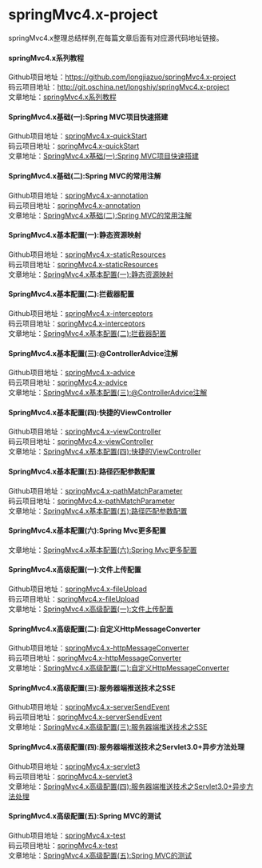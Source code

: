 # springMvc4.x-project
springMvc4.x整理总结样例,在每篇文章后面有对应源代码地址链接。<br>

#### springMvc4.x系列教程<br>
Github项目地址：<a href="https://github.com/longjiazuo/springMvc4.x-project" target="_blank">https://github.com/longjiazuo/springMvc4.x-project <br>
码云项目地址：<a href="http://git.oschina.net/longshiy/springMvc4.x-project" target="_blank">http://git.oschina.net/longshiy/springMvc4.x-project <br>
文章地址：<a href="http://blog.longjiazuo.com/archives/category/code_language/springMvc4.x" target="_blank">springMvc4.x系列教程</a><br>

#### SpringMvc4.x基础(一):Spring MVC项目快速搭建
Github项目地址：<a href="https://github.com/longjiazuo/springMvc4.x-project/tree/master/springMvc4.x-quickStart" target="_blank">springMvc4.x-quickStart</a><br>
码云项目地址：<a href="http://git.oschina.net/longshiy/springMvc4.x-project/tree/master/springMvc4.x-quickStart" target="_blank">springMvc4.x-quickStart</a><br>
文章地址：<a href="http://blog.longjiazuo.com/archives/1389" target="_blank">SpringMvc4.x基础(一):Spring MVC项目快速搭建</a><br>

#### SpringMvc4.x基础(二):Spring MVC的常用注解
Github项目地址：<a href="https://github.com/longjiazuo/springMvc4.x-project/tree/master/springMvc4.x-annotation" target="_blank">springMvc4.x-annotation</a><br>
码云项目地址：<a href="http://git.oschina.net/longshiy/springMvc4.x-project/tree/master/springMvc4.x-annotation" target="_blank">springMvc4.x-annotation</a><br>
文章地址：<a href="http://blog.longjiazuo.com/archives/1411" target="_blank">SpringMvc4.x基础(二):Spring MVC的常用注解</a><br>

#### SpringMvc4.x基本配置(一):静态资源映射
Github项目地址：<a href="https://github.com/longjiazuo/springMvc4.x-project/tree/master/springMvc4.x-staticResources" target="_blank">springMvc4.x-staticResources</a><br>
码云项目地址：<a href="http://git.oschina.net/longshiy/springMvc4.x-project/tree/master/springMvc4.x-staticResources" target="_blank">springMvc4.x-staticResources</a><br>
文章地址：<a href="http://blog.longjiazuo.com/archives/1426" target="_blank">SpringMvc4.x基本配置(一):静态资源映射</a><br>

#### SpringMvc4.x基本配置(二):拦截器配置
Github项目地址：<a href="https://github.com/longjiazuo/springMvc4.x-project/tree/master/springMvc4.x-interceptors" target="_blank">springMvc4.x-interceptors</a><br>
码云项目地址：<a href="http://git.oschina.net/longshiy/springMvc4.x-project/tree/master/springMvc4.x-interceptors" target="_blank">springMvc4.x-interceptors</a><br>
文章地址：<a href="http://blog.longjiazuo.com/archives/1434" target="_blank">SpringMvc4.x基本配置(二):拦截器配置</a><br>

#### SpringMvc4.x基本配置(三):@ControllerAdvice注解
Github项目地址：<a href="https://github.com/longjiazuo/springMvc4.x-project/tree/master/springMvc4.x-advice" target="_blank">springMvc4.x-advice</a><br>
码云项目地址：<a href="http://git.oschina.net/longshiy/springMvc4.x-project/tree/master/springMvc4.x-advice" target="_blank">springMvc4.x-advice</a><br>
文章地址：<a href="http://blog.longjiazuo.com/archives/1443" target="_blank">SpringMvc4.x基本配置(三):@ControllerAdvice注解</a><br>

#### SpringMvc4.x基本配置(四):快捷的ViewController
Github项目地址：<a href="https://github.com/longjiazuo/springMvc4.x-project/tree/master/springMvc4.x-viewController" target="_blank">springMvc4.x-viewController</a><br>
码云项目地址：<a href="http://git.oschina.net/longshiy/springMvc4.x-project/tree/master/springMvc4.x-viewController" target="_blank">springMvc4.x-viewController</a><br>
文章地址：<a href="http://blog.longjiazuo.com/archives/1458" target="_blank">SpringMvc4.x基本配置(四):快捷的ViewController</a><br>

#### SpringMvc4.x基本配置(五):路径匹配参数配置
Github项目地址：<a href="https://github.com/longjiazuo/springMvc4.x-project/tree/master/springMvc4.x-pathMatchParameter" target="_blank">springMvc4.x-pathMatchParameter</a><br>
码云项目地址：<a href="http://git.oschina.net/longshiy/springMvc4.x-project/tree/master/springMvc4.x-pathMatchParameter" target="_blank">springMvc4.x-pathMatchParameter</a><br>
文章地址：<a href="http://blog.longjiazuo.com/archives/1462" target="_blank">SpringMvc4.x基本配置(五):路径匹配参数配置</a><br>

#### SpringMvc4.x基本配置(六):Spring Mvc更多配置
文章地址：<a href="http://blog.longjiazuo.com/archives/1467" target="_blank">SpringMvc4.x基本配置(六):Spring Mvc更多配置</a><br>

#### SpringMvc4.x高级配置(一):文件上传配置
Github项目地址：<a href="https://github.com/longjiazuo/springMvc4.x-project/tree/master/springMvc4.x-fileUpload" target="_blank">springMvc4.x-fileUpload</a><br>
码云项目地址：<a href="http://git.oschina.net/longshiy/springMvc4.x-project/tree/master/springMvc4.x-fileUpload" target="_blank">springMvc4.x-fileUpload</a><br>
文章地址：<a href="http://blog.longjiazuo.com/archives/1471" target="_blank">SpringMvc4.x高级配置(一):文件上传配置</a><br>

#### SpringMvc4.x高级配置(二):自定义HttpMessageConverter
Github项目地址：<a href="https://github.com/longjiazuo/springMvc4.x-project/tree/master/springMvc4.x-httpMessageConverter" target="_blank">springMvc4.x-httpMessageConverter</a><br>
码云项目地址：<a href="http://git.oschina.net/longshiy/springMvc4.x-project/tree/master/springMvc4.x-httpMessageConverter" target="_blank">springMvc4.x-httpMessageConverter</a><br>
文章地址：<a href="http://blog.longjiazuo.com/archives/1479" target="_blank">SpringMvc4.x高级配置(二):自定义HttpMessageConverter</a><br>

#### SpringMvc4.x高级配置(三):服务器端推送技术之SSE
Github项目地址：<a href="https://github.com/longjiazuo/springMvc4.x-project/tree/master/springMvc4.x-serverSendEvent" target="_blank">springMvc4.x-serverSendEvent</a><br>
码云项目地址：<a href="http://git.oschina.net/longshiy/springMvc4.x-project/tree/master/springMvc4.x-serverSendEvent" target="_blank">springMvc4.x-serverSendEvent</a><br>
文章地址：<a href="http://blog.longjiazuo.com/archives/1489" target="_blank">SpringMvc4.x高级配置(三):服务器端推送技术之SSE</a><br>

#### SpringMvc4.x高级配置(四):服务器端推送技术之Servlet3.0+异步方法处理
Github项目地址：<a href="https://github.com/longjiazuo/springMvc4.x-project/tree/master/springMvc4.x-servlet3" target="_blank">springMvc4.x-servlet3</a><br>
码云项目地址：<a href="http://git.oschina.net/longshiy/springMvc4.x-project/tree/master/springMvc4.x-servlet3" target="_blank">springMvc4.x-servlet3</a><br>
文章地址：<a href="http://blog.longjiazuo.com/archives/1498" target="_blank">SpringMvc4.x高级配置(四):服务器端推送技术之Servlet3.0+异步方法处理</a><br>

#### SpringMvc4.x高级配置(五):Spring MVC的测试
Github项目地址：<a href="https://github.com/longjiazuo/springMvc4.x-project/tree/master/springMvc4.x-test" target="_blank">springMvc4.x-test</a><br>
码云项目地址：<a href="http://git.oschina.net/longshiy/springMvc4.x-project/tree/master/springMvc4.x-test" target="_blank">springMvc4.x-test</a><br>
文章地址：<a href="http://blog.longjiazuo.com/archives/1505" target="_blank">SpringMvc4.x高级配置(五):Spring MVC的测试</a><br>


